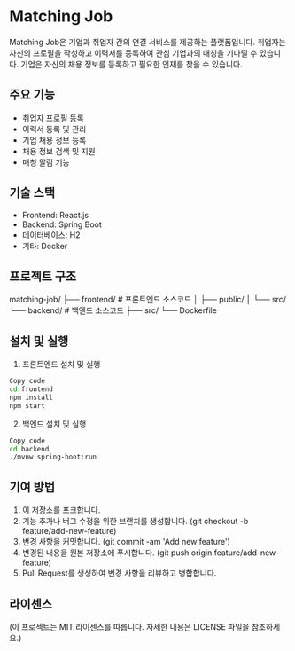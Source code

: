 # Matching Job

Matching Job은 기업과 취업자 간의 연결 서비스를 제공하는 플랫폼입니다. 취업자는 자신의 프로필을 작성하고 이력서를 등록하여 관심 기업과의 매칭을 기다릴 수 있습니다. 기업은 자신의 채용 정보를 등록하고 필요한 인재를 찾을 수 있습니다.

## 주요 기능

- 취업자 프로필 등록
- 이력서 등록 및 관리
- 기업 채용 정보 등록
- 채용 정보 검색 및 지원
- 매칭 알림 기능

## 기술 스택

- Frontend: React.js
- Backend: Spring Boot
- 데이터베이스: H2
- 기타: Docker

## 프로젝트 구조

matching-job/
├── frontend/         # 프론트엔드 소스코드
│   ├── public/
│   └── src/
└── backend/          # 백엔드 소스코드
├── src/
└── Dockerfile

## 설치 및 실행
1. 프론트엔드 설치 및 실행
~~~bash
Copy code
cd frontend
npm install
npm start
~~~

2. 백엔드 설치 및 실행
~~~bash
Copy code
cd backend
./mvnw spring-boot:run
~~~

## 기여 방법
1. 이 저장소를 포크합니다.
2. 기능 추가나 버그 수정을 위한 브랜치를 생성합니다. (git checkout -b feature/add-new-feature)
3. 변경 사항을 커밋합니다. (git commit -am 'Add new feature')
4. 변경된 내용을 원본 저장소에 푸시합니다. (git push origin feature/add-new-feature)
5. Pull Request를 생성하여 변경 사항을 리뷰하고 병합합니다.

## 라이센스
(이 프로젝트는 MIT 라이센스를 따릅니다. 자세한 내용은 LICENSE 파일을 참조하세요.)
